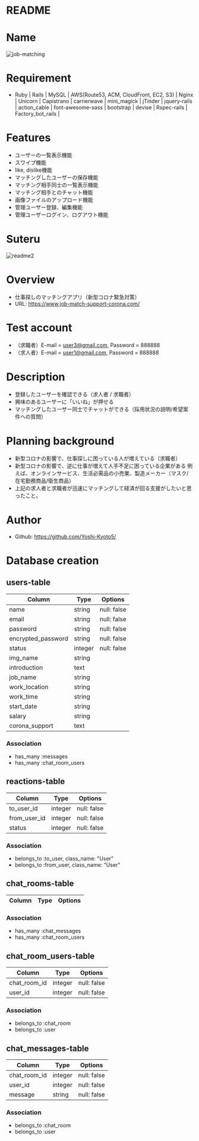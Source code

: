 # README

# Name
![job-matching](https://user-images.githubusercontent.com/61217608/81028922-3279e080-8ebe-11ea-9b1d-ffc621a92302.png)

# Requirement
- Ruby | Rails | MySQL | AWS(Route53, ACM, CloudFront, EC2, S3) |
  Nginx | Unicorn | Capistrano |
  carrierwave | mini_magick | jTinder | jquery-rails | action_cable |
  font-awesome-sass | bootstrap | devise | Rspec-rails | Factory_bot_rails |

# Features
- ユーザーの一覧表示機能
- スワイプ機能
- like, dislike機能
- マッチングしたユーザーの保存機能
- マッチング相手同士の一覧表示機能
- マッチング相手とのチャット機能
- 画像ファイルのアップロード機能
- 管理ユーザー登録、編集機能
- 管理ユーザーログイン、ログアウト機能

# Suteru
![readme2](https://user-images.githubusercontent.com/61217608/81054352-9f629a00-8f01-11ea-93c6-fee820aa7878.jpg)

# Overview 
- 仕事探しのマッチングアプリ（新型コロナ緊急対策）
- URL: https://www.job-match-support-corona.com/

# Test account
- （求職者）E-mail = user3@gmail.com, Password = 888888
- （求人者）E-mail = user1@gmail.com, Password = 888888

# Description
- 登録したユーザーを確認できる（求人者 / 求職者）
- 興味のあるユーザーに「いいね」が押せる
- マッチングしたユーザー同士でチャットができる（採用状況の説明/希望案件への質問）

# Planning background
- 新型コロナの影響で、仕事探しに困っている人が増えている（求職者）
- 新型コロナの影響で、逆に仕事が増えて人手不足に困っている企業がある
  例えば、オンラインサービス、生活必需品の小売業、製造メーカー（マスク/在宅勤務商品/衛生商品）
- 上記の求人者と求職者が迅速にマッチングして経済が回る支援がしたいと思ったこと。

# Author 
- Github: https://github.com/Yoshi-Kyoto5/

# Database creation
## users-table 
|Column|Type|Options|
|------|----|-------|
|name|string|null: false|
|email|string|null: false|
|password|string|null: false|
|encrypted_password|string|null: false|
|status|integer|null: false|
|img_name|string|
|introduction|text|
|job_name|string|
|work_location|string|
|work_time|string|
|start_date|string|
|salary|string|
|corona_support|text|
### Association
- has_many :messages
- has_many :chat_room_users

## reactions-table 
|Column|Type|Options|
|------|----|-------|
|to_user_id|integer|null: false|
|from_user_id|integer|null: false|
|status|integer|null: false|
### Association
- belongs_to :to_user, class_name: "User"
- belongs_to :from_user, class_name: "User"

## chat_rooms-table 
|Column|Type|Options|
|------|----|-------|
### Association
- has_many :chat_messages
- has_many :chat_room_users

## chat_room_users-table 
|Column|Type|Options|
|------|----|-------|
|chat_room_id|integer|null: false|
|user_id|integer|null: false|
### Association
- belongs_to :chat_room
- belongs_to :user

## chat_messages-table 
|Column|Type|Options|
|------|----|-------|
|chat_room_id|integer|null: false|
|user_id|integer|null: false|
|message|string|null: false|
### Association
- belongs_to :chat_room
- belongs_to :user
